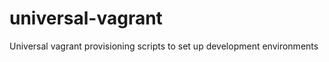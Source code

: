 universal-vagrant
=================

Universal vagrant provisioning scripts to set up development environments
